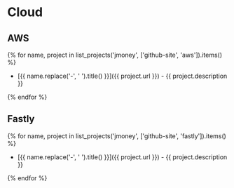 # Cloud

## AWS

{% for name, project in list_projects('jmoney', ['github-site', 'aws']).items() %}

* [{{ name.replace('-', ' ').title() }}]({{ project.url }}) - {{ project.description }}

{% endfor %}

## Fastly

{% for name, project in list_projects('jmoney', ['github-site', 'fastly']).items() %}

* [{{ name.replace('-', ' ').title() }}]({{ project.url }}) - {{ project.description }}

{% endfor %}
